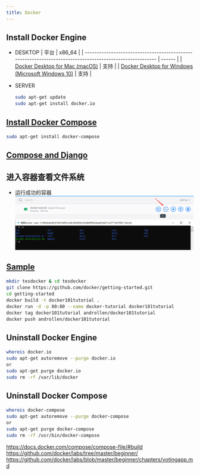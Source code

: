 ```yaml
---
title: Docker  
---
```


## Install Docker Engine

- DESKTOP
  | 平台                                                                                                     | x86_64 |
  | -------------------------------------------------------------------------------------------------------- | ------ |
  | [Docker Desktop for Mac (macOS)](https://docs.docker.com/docker-for-mac/install/)                        | 支持   |
  | [Docker Desktop for Windows (Microsoft Windows 10)](https://docs.docker.com/docker-for-windows/install/) | 支持   |

- SERVER

  ```sh
  sudo apt-get update
  sudo apt-get install docker.io
  ```

## [Install Docker Compose](https://docs.docker.com/compose/install/)

  ```sh
  sudo apt-get install docker-compose
  ```

## [Compose and Django](https://docs.docker.com/compose/django/)

## 进入容器查看文件系统

- 运行成功的容器
  ![打开命令行](Assets/20200604165547.png)
  ![输入ls](Assets/20200604165635.png)

## [Sample](https://docs.docker.com/samples/)

```sh
mkdir tesdocker & cd tesdocker
git clone https://github.com/docker/getting-started.git
cd getting-started
docker build -t docker101tutorial .
docker run -d -p 80:80 --name docker-tutorial docker101tutorial
docker tag docker101tutorial androllen/docker101tutorial
docker push androllen/docker101tutorial
```

## Uninstall Docker Engine

  ```sh
  whereis docker.io
  sudo apt-get autoremove --purge docker.io
  or
  sudo apt-get purge docker.io
  sudo rm -rf /var/lib/docker
  ```

## Uninstall Docker Compose

  ```sh
  whereis docker-compose
  sudo apt-get autoremove --purge docker-compose
  or
  sudo apt-get purge docker-compose
  sudo rm -rf /usr/bin/docker-compose
  ```

<https://docs.docker.com/compose/compose-file/#build>  
<https://github.com/docker/labs/tree/master/beginner/>  
<https://github.com/docker/labs/blob/master/beginner/chapters/votingapp.md>
